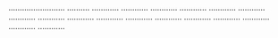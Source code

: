 ......................... ..........
............
............
............
............
............
............
............
............
............
............
............
............
............
............
............
............
............


